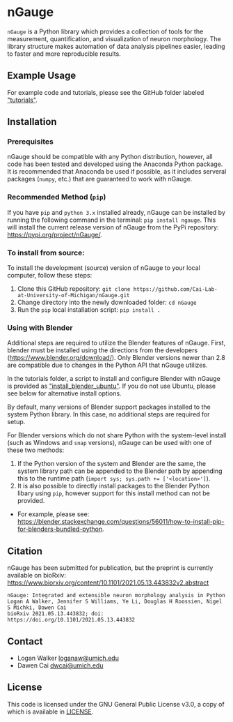 # nGauge
`nGauge` is a Python library which provides a collection of tools for the measurement, quantification, and visualization of neuron morphology. The library structure makes automation of data analysis pipelines easier, leading to faster and more reproducible results.

## Example Usage
For example code and tutorials, please see the GitHub folder labeled ["tutorials"](tutorials/).

## Installation

### Prerequisites

nGauge should be compatible with any Python distribution, however, all code has been tested and developed
using the Anaconda Python package. It is recommended that Anaconda be used if possible, as it includes
serveral packages (`numpy`, etc.) that are guaranteed to work with nGauge.

### Recommended Method (`pip`)

If you have  `pip` and `python 3.x` installed already, nGauge can be installed by running the following command
in the terminal: `pip install ngauge`. This will install the current release version of nGauge from the
PyPi repository: <https://pypi.org/project/nGauge/>.

### To install from source:

To install the development (source) version of nGauge to your local computer, follow these steps:
1. Clone this GitHub repository: `git clone https://github.com/Cai-Lab-at-University-of-Michigan/nGauge.git`
2. Change directory into the newly downloaded folder: `cd nGauge`
3. Run the `pip` local installation script: `pip install .`

### Using with Blender

Additional steps are required to utilize the Blender features of nGauge.
First, blender must be installed using the directions from the developers (<https://www.blender.org/download/>).
Only Blender versions newer than 2.8 are compatible due to changes in the Python API that nGauge utilizes.

In the tutorials folder, a script to install and configure Blender with nGauge is provided as ["install_blender_ubuntu"](tutorials/install_blender_ubuntu).
If you do not use Ubuntu, please see below for alternative install options.

By default, many versions of Blender support packages installed to the system Python
library. In this case, no additional steps are required for setup.

For Blender versions which do not share Python with the system-level install (such
as Windows and `snap` versions), nGauge can be used with one of these two methods:

1. If the Python version of the system and Blender are the same, the system
library path can be appended to the Blender path by appending this to the runtime path
(`import sys; sys.path += ['<location>']`).
2. It is also possible to directly install packages to the Blender Python libary
using `pip`, however support for this install method can not be provided.
  * For example, please see: <https://blender.stackexchange.com/questions/56011/how-to-install-pip-for-blenders-bundled-python>.

## Citation

nGauge has been submitted for publication, but the preprint is currently available on bioRxiv: https://www.biorxiv.org/content/10.1101/2021.05.13.443832v2.abstract

```
nGauge: Integrated and extensible neuron morphology analysis in Python
Logan A Walker, Jennifer S Williams, Ye Li, Douglas H Roossien, Nigel S Michki, Dawen Cai
bioRxiv 2021.05.13.443832; doi: https://doi.org/10.1101/2021.05.13.443832
```

## Contact
 * Logan Walker <loganaw@umich.edu>
 * Dawen Cai <dwcai@umich.edu>

## License

This code is licensed under the GNU General Public License v3.0, a copy of which is available in [LICENSE](LICENSE).
